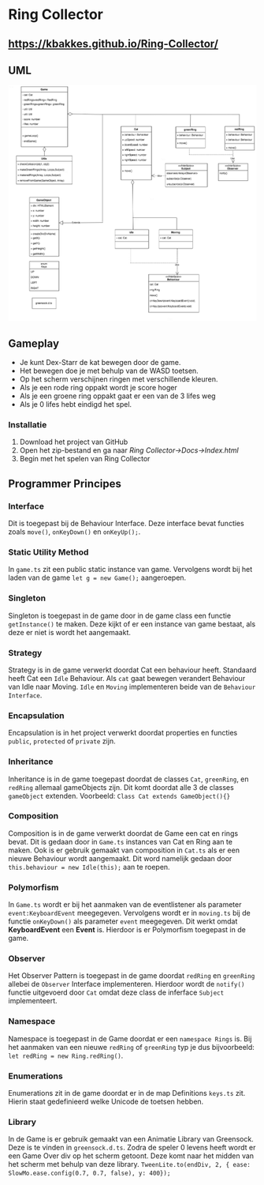 # Ring Collector

## https://kbakkes.github.io/Ring-Collector/

## UML 


![UML](docs/images/ringCollector.png?raw=true "UML")


## Gameplay

- Je kunt Dex-Starr de kat bewegen door de game.
- Het bewegen doe je met behulp van de WASD toetsen. 
- Op het scherm verschijnen ringen met verschillende kleuren. 
- Als je een rode ring oppakt wordt je score hoger
- Als je een groene ring oppakt gaat er een van de 3 lifes weg
- Als je 0 lifes hebt eindigd het spel. 

### Installatie

1. Download het project van GitHub
2. Open het zip-bestand en ga naar _Ring Collector->Docs->Index.html_
3. Begin met het spelen van Ring Collector



## Programmer Principes


### Interface
Dit is toegepast bij de Behaviour Interface. Deze interface bevat functies zoals
`move()`, `onKeyDown()` en `onKeyUp();`. 

### Static Utility Method
In `game.ts` zit een public static instance van game. Vervolgens wordt bij het laden
van de game `let g = new Game();` aangeroepen.

### Singleton 
Singleton is toegepast in de game door in de game class een functie `getInstance()` te maken.
Deze kijkt of er een instance van game bestaat, als deze er niet is wordt het aangemaakt. 

### Strategy
Strategy is in de game verwerkt doordat Cat een behaviour heeft. Standaard heeft Cat een `Idle` Behaviour. 
Als `cat` gaat bewegen verandert Behaviour van Idle naar Moving. `Idle` en `Moving`
implementeren beide van de `Behaviour Interface`.

### Encapsulation 
Encapsulation is in het project verwerkt doordat properties en functies `public`, `protected` of `private` zijn.

### Inheritance
Inheritance is in de game toegepast doordat de classes `Cat`, `greenRing`, en `redRing` allemaal gameObjects zijn. 
Dit komt doordat alle 3 de classes `gameObject` extenden. Voorbeeld: `Class Cat extends GameObject(){}`


### Composition
Composition is in de game verwerkt doordat de Game een cat en rings bevat. 
Dit is gedaan door in `Game.ts` instances van Cat en Ring aan te maken. 
Ook is er gebruik gemaakt van composition in `Cat.ts` als er een nieuwe Behaviour wordt aangemaakt.
Dit word namelijk gedaan door `this.behaviour = new Idle(this);` aan te roepen. 

### Polymorfism
In `Game.ts` wordt er bij het aanmaken van de eventlistener als parameter `event:KeyboardEvent` meegegeven.
Vervolgens wordt er in `moving.ts` bij de functie `onKeyDown()` als parameter `event` meegegeven. 
Dit werkt omdat **KeyboardEvent** een **Event** is. Hierdoor is er Polymorfism toegepast in de game.

### Observer
Het Observer Pattern is toegepast in de game doordat `redRing` en `greenRing` allebei de `Observer` Interface implementeren.
Hierdoor wordt de `notify()` functie uitgevoerd door `Cat` omdat deze class de inferface `Subject` implementeert. 

### Namespace 
Namespace is toegepast in de Game doordat er een `namespace Rings` is. Bij het aanmaken van een nieuwe `redRing` of `greenRing` typ je dus bijvoorbeeld: `let redRing = new Ring.redRing()`.

### Enumerations

Enumerations zit in de game doordat er in de map Definitions `keys.ts` zit. Hierin staat gedefinieerd welke Unicode de toetsen hebben.

### Library
In de Game is er gebruik gemaakt van een Animatie Library van Greensock. Deze is te vinden in `greensock.d.ts`. Zodra de speler 0 levens heeft wordt er een Game Over div op het scherm getoont. Deze komt naar het midden van het scherm met behulp van deze library.
`TweenLite.to(endDiv, 2, { ease: SlowMo.ease.config(0.7, 0.7, false), y: 400});`
